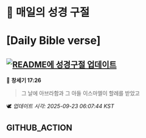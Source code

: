 # 🙏 매일의 성경 구절
# [Daily Bible verse]
## [![README에 성경구절 업데이트](https://github.com/DONGSUKA/first_test/actions/workflows/update-readme-bible.yml/badge.svg)](https://github.com/DONGSUKA/first_test/actions/workflows/update-readme-bible.yml)
<!-- START_BIBLE_VERSE -->
📖 **창세기 17:26**
> 그 날에 아브라함과 그 아들 이스마엘이 할례를 받았고

🕊️ _업데이트 시각: 2025-09-23 06:07:44 KST_
  <!-- END_BIBLE_VERSE -->
## GITHUB_ACTION
